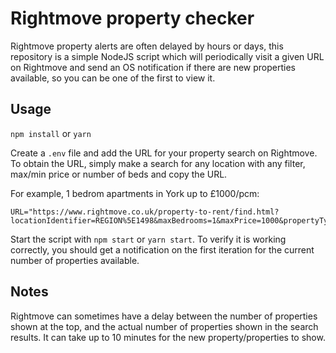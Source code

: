 # Rightmove property checker

Rightmove property alerts are often delayed by hours or days, this repository is a simple NodeJS script which will periodically visit a given URL on Rightmove and send an OS notification if there are new properties available, so you can be one of the first to view it.

## Usage

`npm install` or `yarn`

Create a `.env` file and add the URL for your property search on Rightmove. To obtain the URL, simply make a search for any location with any filter, max/min price or number of beds and copy the URL.

For example, 1 bedrom apartments in York up to £1000/pcm:

```
URL="https://www.rightmove.co.uk/property-to-rent/find.html?locationIdentifier=REGION%5E1498&maxBedrooms=1&maxPrice=1000&propertyTypes=&includeLetAgreed=false&mustHave=&dontShow=&furnishTypes=&keywords="
```

Start the script with `npm start` or `yarn start`.
To verify it is working correctly, you should get a notification on the first iteration for the current number of properties available.

## Notes

Rightmove can sometimes have a delay between the number of properties shown at the top, and the actual number of properties shown in the search results. It can take up to 10 minutes for the new property/properties to show.
